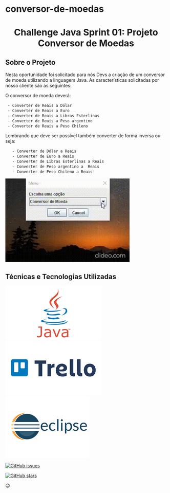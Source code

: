 # conversor-de-moedas

<h1 align="center">Challenge Java Sprint 01: Projeto Conversor de Moedas</h1>

<h2>Sobre o Projeto</h2>
<p>Nesta oportunidade foi solicitado para nós Devs a criação de um conversor de moeda utilizando a linguagem Java. As características solicitadas por nosso cliente são as seguintes:

O conversor de moeda deverá:

     - Converter de Reais a Dólar
     - Converter de Reais a Euro
     - Converter de Reais a Libras Esterlinas
     - Converter de Reais a Peso argentino
     - Converter de Reais a Peso Chileno
     
Lembrando que deve ser possível também converter de forma inversa ou seja:

       - Converter de Dólar a Reais
       - Converter de Euro a Reais
       - Converter de Libras Esterlinas a Reais
       - Converter de Peso argentino a  Reais
       - Converter de Peso Chileno a Reais
</p>

![gif de demonstracao do projeto](https://github.com/sergioimai/conversor-de-moedas/blob/main/assets/conversor-de-moedas-e-distancia.gif)


<h2>Técnicas e Tecnologias Utilizadas</h2>

<img src="https://github.com/sergioimai/conversor-de-moedas/blob/main/assets/java.png"/>

<img src="https://github.com/sergioimai/conversor-de-moedas/blob/main/assets/trello.png"/>

<img src="https://github.com/sergioimai/conversor-de-moedas/blob/main/assets/eclipse.png"/>



      
 <a href="https://github.com/sergioimai/conversor-de-moedas/issues"><img alt="GitHub issues" src="https://img.shields.io/github/issues/sergioimai/conversor-de-moedas?style=for-the-badge"></a>
 
 <a href="https://github.com/sergioimai/conversor-de-moedas/stargazers"><img alt="GitHub stars" src="https://img.shields.io/github/stars/sergioimai/conversor-de-moedas?style=for-the-badge"></a>
 
 :blush:
